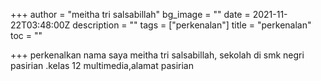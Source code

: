 +++
author = "meitha tri salsabillah"
bg_image = ""
date = 2021-11-22T03:48:00Z
description = ""
tags = ["perkenalan"]
title = "perkenalan"
toc = ""

+++
perkenalkan nama saya meitha tri salsabillah, sekolah di smk negri pasirian .kelas 12 multimedia,alamat pasirian 
